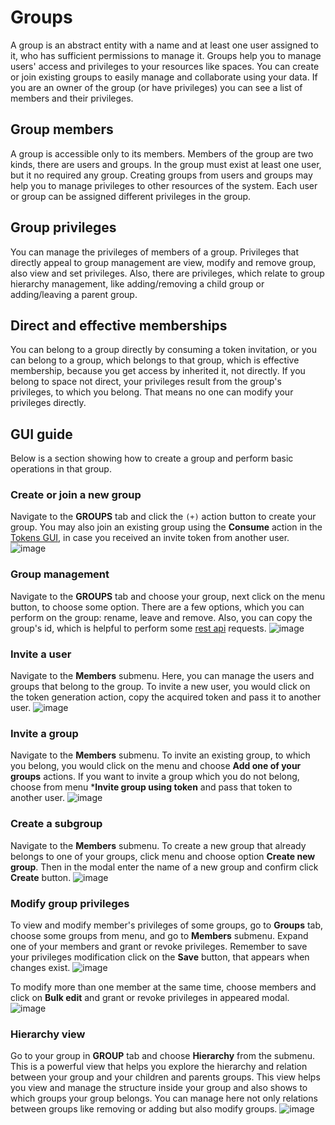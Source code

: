 # Groups
A group is an abstract entity with a name and at least one user assigned to it,
who has sufficient permissions to manage it. Groups help you to manage users' access and privileges
to your resources like spaces. You can create or join existing groups
to easily manage and collaborate using your data. If you are an owner of the group
(or have privileges) you can see a list of members and their privileges.


## Group members
A group is accessible only to its members. Members of the group are two kinds,
there are users and groups. In the group must exist at least one user, but it no required
any group. Creating groups from users and groups may help you to manage privileges
to other resources of the system. Each user or group can be assigned different privileges in the group.


## Group privileges
You can manage the privileges of members of a group. Privileges that directly appeal
to group management are view, modify and remove group, also view and set privileges.
Also, there are privileges, which relate to group hierarchy management, like
adding/removing a child group or adding/leaving a parent group.

## Direct and effective memberships
You can belong to a group directly by consuming a token invitation, or you can belong
to a group, which belongs to that group, which is effective membership, because you
get access by inherited it, not directly. If you belong to space not direct,
your privileges result from the group's privileges, to which you belong.
That means no one can modify your privileges directly.

## GUI guide
Below is a section showing how to create a group and perform basic operations in that group.

### Create or join a new group
Navigate to the **GROUPS** tab and click the `(+)` action button to create your group.
You may also join an existing group using the **Consume** action in the [Tokens GUI](tokens.md#consuming-invite-tokens),
in case you received an invite token from another user.
![image](../../images/user-guide/groups/create-group.png#screenshot)

### Group management
Navigate to the **GROUPS** tab and choose your group, next click on the menu button, to choose some option.
There are a few options, which you can perform on the group: rename, leave and remove.
Also, you can copy the group's id, which is helpful to perform some [rest api](./rest-api.md) requests.
![image](../../images/user-guide/groups/group-menu.png#screenshot)

### Invite a user
Navigate to the **Members** submenu. Here, you can manage the users and
groups that belong to the group. To invite a new user, you would click on the
token generation action, copy the acquired token and pass it to another user.
![image](../../images/user-guide/groups/invite-user.png#screenshot)

### Invite a group
Navigate to the **Members** submenu. To invite an existing group, to which you belong,
you would click on the menu and choose **Add one of your groups** actions.
If you want to invite a group which you do not belong, choose from menu ***Invite group using token**
and pass that token to another user.
![image](../../images/user-guide/groups/invite-group.png#screenshot)

### Create a subgroup
Navigate to the **Members** submenu. To create a new group that already belongs to
one of your groups, click menu and choose option **Create new group**. Then in the modal
enter the name of a new group and confirm click **Create** button.
![image](../../images/user-guide/groups/create-subgroup.png#screenshot)

### Modify group privileges
To view and modify member's privileges of some groups, go to **Groups** tab,
choose some groups from menu, and go to **Members** submenu. Expand one of your members
and grant or revoke privileges. Remember to save your privileges modification click on the **Save** button,
that appears when changes exist.
![image](../../images/user-guide/groups/modify-privileges.png#screenshot)

To modify more than one member at the same time, choose members and click on **Bulk edit**
and grant or revoke privileges in appeared modal.
![image](../../images/user-guide/groups/bulk-edit.png#screenshot)

### Hierarchy view
Go to your group in **GROUP** tab and choose **Hierarchy** from the submenu.
This is a powerful view that helps you explore the hierarchy and relation between
your group and your children and parents groups.
This view helps you view and manage the structure inside your group and also
shows to which groups your group belongs. You can manage here not only relations between
groups like removing or adding but also modify groups.
![image](../../images/user-guide/groups/hierarchy.png#screenshot)